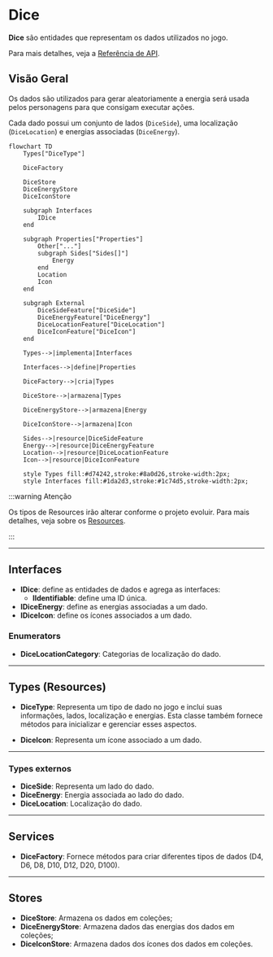 # Dice

**Dice** são entidades que representam os dados utilizados no jogo.

Para mais detalhes, veja a [Referência de API](../../api/DiceRolling.Dice.md).

## Visão Geral

Os dados são utilizados para gerar aleatoriamente a energia será usada pelos personagens para que consigam executar ações.

Cada dado possui um conjunto de lados (`DiceSide`), uma localização (`DiceLocation`) e energias associadas (`DiceEnergy`).

```mermaid
flowchart TD
    Types["DiceType"]

    DiceFactory

    DiceStore
    DiceEnergyStore
    DiceIconStore

    subgraph Interfaces
        IDice
    end

    subgraph Properties["Properties"]
        Other["..."]
        subgraph Sides["Sides[]"]
            Energy
        end
        Location
        Icon
    end

    subgraph External
        DiceSideFeature["DiceSide"]
        DiceEnergyFeature["DiceEnergy"]
        DiceLocationFeature["DiceLocation"]
        DiceIconFeature["DiceIcon"]
    end

    Types-->|implementa|Interfaces

    Interfaces-->|define|Properties

    DiceFactory-->|cria|Types

    DiceStore-->|armazena|Types

    DiceEnergyStore-->|armazena|Energy

    DiceIconStore-->|armazena|Icon

    Sides-->|resource|DiceSideFeature
    Energy-->|resource|DiceEnergyFeature
    Location-->|resource|DiceLocationFeature
    Icon-->|resource|DiceIconFeature

    style Types fill:#d74242,stroke:#8a0d26,stroke-width:2px;
    style Interfaces fill:#1da2d3,stroke:#1c74d5,stroke-width:2px;
```

:::warning Atenção

Os tipos de Resources irão alterar conforme o projeto evoluir. Para mais detalhes, veja sobre os [Resources](../00-intro/overview.md).

:::

---

## Interfaces

- **IDice**: define as entidades de dados e agrega as interfaces:
  - **IIdentifiable**: define uma ID única.
- **IDiceEnergy**: define as energias associadas a um dado.
- **IDiceIcon**: define os ícones associados a um dado.

### Enumerators

- **DiceLocationCategory**: Categorias de localização do dado.

---

## Types (Resources)

- **DiceType**: Representa um tipo de dado no jogo e inclui suas informações, lados, localização e energias. Esta classe também fornece métodos para inicializar e gerenciar esses aspectos.

- **DiceIcon**: Representa um ícone associado a um dado.

---

### Types externos

- **DiceSide**: Representa um lado do dado.
- **DiceEnergy**: Energia associada ao lado do dado.
- **DiceLocation**: Localização do dado.

---

## Services

- **DiceFactory**: Fornece métodos para criar diferentes tipos de dados (D4, D6, D8, D10, D12, D20, D100).

---

## Stores

- **DiceStore**: Armazena os dados em coleções;
- **DiceEnergyStore**: Armazena dados das energias dos dados em coleções;
- **DiceIconStore**: Armazena dados dos ícones dos dados em coleções.
